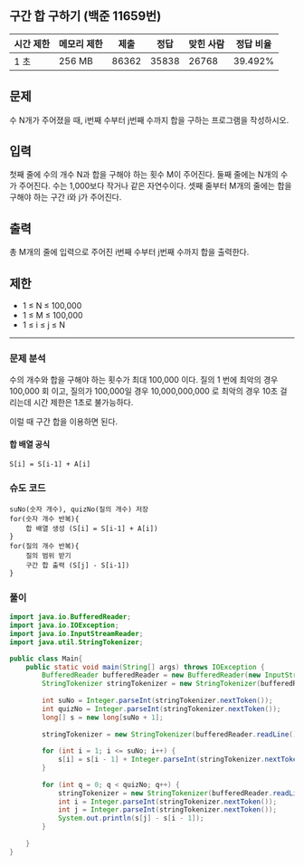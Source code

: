 ## 구간 합 구하기 (백준 11659번)

|시간 제한|메모리 제한|제출|정답|맞힌 사람|정답 비율|
|---|---|---|---|---|---|
|1 초|256 MB|86362|35838|26768|39.492%|

## 문제

수 N개가 주어졌을 때, i번째 수부터 j번째 수까지 합을 구하는 프로그램을 작성하시오.

## 입력

첫째 줄에 수의 개수 N과 합을 구해야 하는 횟수 M이 주어진다. 둘째 줄에는 N개의 수가 주어진다. 수는 1,000보다 작거나 같은 자연수이다. 셋째 줄부터 M개의 줄에는 합을 구해야 하는 구간 i와 j가 주어진다.

## 출력

총 M개의 줄에 입력으로 주어진 i번째 수부터 j번째 수까지 합을 출력한다.

## 제한

- 1 ≤ N ≤ 100,000
- 1 ≤ M ≤ 100,000
- 1 ≤ i ≤ j ≤ N

---

### 문제 분석

수의 개수와 합을 구해야 하는 횟수가 최대 100,000 이다. 질의 1 번에 최악의 경우 100,000 회 이고, 질의가 100,000일 경우 10,000,000,000 로 최악의 경우 10초 걸리는데 시간 제한은 1초로 불가능하다.

이럴 때 구간 합을 이용하면 된다.

#### 합 배열 공식

`S[i] = S[i-1] + A[i]`


### 슈도 코드

```
suNo(숫자 개수), quizNo(질의 개수) 저장
for(숫자 개수 반복){
	합 배열 생성 (S[i] = S[i-1] + A[i])
}
for(질의 개수 반복){
	질의 범위 받기
	구간 합 출력 (S[j] - S[i-1])
}
```


### 풀이

```java
import java.io.BufferedReader;  
import java.io.IOException;  
import java.io.InputStreamReader;  
import java.util.StringTokenizer;

public class Main{  
    public static void main(String[] args) throws IOException {  
        BufferedReader bufferedReader = new BufferedReader(new InputStreamReader(System.in));  
        StringTokenizer stringTokenizer = new StringTokenizer(bufferedReader.readLine());  
  
        int suNo = Integer.parseInt(stringTokenizer.nextToken());  
        int quizNo = Integer.parseInt(stringTokenizer.nextToken());  
        long[] s = new long[suNo + 1];  
  
        stringTokenizer = new StringTokenizer(bufferedReader.readLine());  
  
        for (int i = 1; i <= suNo; i++) {  
            s[i] = s[i - 1] + Integer.parseInt(stringTokenizer.nextToken());  
        }  
  
        for (int q = 0; q < quizNo; q++) {  
            stringTokenizer = new StringTokenizer(bufferedReader.readLine());  
            int i = Integer.parseInt(stringTokenizer.nextToken());  
            int j = Integer.parseInt(stringTokenizer.nextToken());  
            System.out.println(s[j] - s[i - 1]);  
        }  
  
    }  
}
```